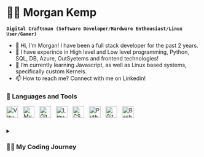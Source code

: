 # 🏄‍♂️ Morgan Kemp

**`Digital Craftsman (Software Developer/Hardware Entheusiast/Linux User/Gamer)`**

- 👋 Hi, I’m Morgan! I have been a full stack developer for the past 2 years. 
- 👀 I have experince in High level and Low level programming, Python, SQL, DB, Azure, OutSyetems and frontend technologies! 
- 🌱 I’m currently learning Javascript, as well as Linux based systems, specifically custom Kernels. 
- 📫 How to reach me? Connect with me on Linkedin! 

### 🧰 Languages and Tools
<img align="left" alt="Visual Studio Code" width="30px" style="padding-right:10px;" src="https://cdn.jsdelivr.net/gh/devicons/devicon/icons/vscode/vscode-original.svg" />
<img align="left" alt="MySQL" width="30px" style="padding-right:10px;" src="https://cdn.jsdelivr.net/gh/devicons/devicon/icons/mysql/mysql-original.svg" style="padding-right:10px;" />
<img align="left" alt="Git" width="30px" style="padding-right:10px;" src="https://cdn.jsdelivr.net/gh/devicons/devicon/icons/git/git-original.svg" />
<img align="left" alt="Linux" width="30px" style="padding-right:10px;" src="https://cdn.jsdelivr.net/gh/devicons/devicon/icons/linux/linux-original.svg" />
<img align="left" alt="CSS" width="30px" style="padding-right:10px;" src="https://cdn.jsdelivr.net/gh/devicons/devicon/icons/css3/css3-plain.svg" />
<img align="left" alt="Python" width="30px" style="padding-right:10px;" src="https://cdn.jsdelivr.net/gh/devicons/devicon/icons/python/python-plain.svg" />
<img align="left" alt="GitHub" width="30px" style="padding-right:10px;" src="https://cdn.jsdelivr.net/gh/devicons/devicon/icons/github/github-original.svg" />
<img align="left" alt="Bash" width="30px" style="padding-right:10px;" src="https://cdn.jsdelivr.net/gh/devicons/devicon/icons/bash/bash-original.svg" />
<br />

#

<details>
  <summary><h3>👨‍💻 My Coding Journey </h3></summary>
    In 2019, I embarked on my computer science journey with no prior coding experience, having shifted my focus from medicine. The first couple of years were a real challenge, but with dedication and hard work, I pushed through. It wasn't until my final year that I discovered my true passion for AI and based my dissertation on crafting a custom ML model. This model employed a weighted bias system, concentrating on inputs from a trained dataset, with the aim of accurately predicting handwritten numerical digits from the nMist dataset. I used tools like NumPy, Keras, and MatPlotLib, and spiced things up with data visualization techniques such as confusion matrices and linear regression charts. Since then, I've taken on various developer roles for different companies, where I've not only honed my skills but also worked closely with clients to bring their ideas to life. These positions have required me to handle high-level programming for front-end, back-end, and web development, providing a diverse and dynamic range of experiences.

<!---
780APM/780APM is a ✨ special ✨ repository because its `README.md` (this file) appears on your GitHub profile.
You can click the Preview link to take a look at your changes.
--->
